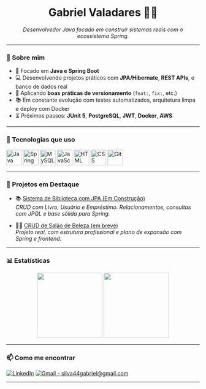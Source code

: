 
<h1 align="center">Gabriel Valadares 👨‍💻</h1>

<p align="center">
  <i>Desenvolvedor Java focado em construir sistemas reais com o ecossistema Spring.</i>
</p>

---

### 🚀 Sobre mim

- 🔧 Focado em **Java e Spring Boot**
- 💻 Desenvolvendo projetos práticos com **JPA/Hibernate**, **REST APIs**, e banco de dados real
- 🧠 Aplicando **boas práticas de versionamento** (`feat:`, `fix:`, etc.)
- 📚 Em constante evolução com testes automatizados, arquitetura limpa e deploy com Docker
- ⏳ Próximos passos: **JUnit 5**, **PostgreSQL**, **JWT**, **Docker**, **AWS**

---

### 🤖 Tecnologias que uso

<p align="left">
  <img src="https://cdn.jsdelivr.net/gh/devicons/devicon@latest/icons/java/java-original.svg" title="Java" alt="Java" width="40" height="40"/>
  <img src="https://cdn.jsdelivr.net/gh/devicons/devicon@latest/icons/spring/spring-original.svg" title="Spring" alt="Spring" width="40" height="40"/>
  <img src="https://cdn.jsdelivr.net/gh/devicons/devicon@latest/icons/mysql/mysql-original.svg" title="MySQL" alt="MySQL" width="40" height="40"/>
  <img src="https://cdn.jsdelivr.net/gh/devicons/devicon@latest/icons/javascript/javascript-original.svg" title="JavaScript" alt="JavaScript" width="40" height="40"/>
  <img src="https://cdn.jsdelivr.net/gh/devicons/devicon@latest/icons/html5/html5-original.svg" title="HTML" alt="HTML" width="40" height="40"/>
  <img src="https://cdn.jsdelivr.net/gh/devicons/devicon@latest/icons/css3/css3-original.svg" title="CSS" alt="CSS" width="40" height="40"/>
  <img src="https://cdn.jsdelivr.net/gh/devicons/devicon@latest/icons/git/git-original.svg" title="Git" alt="Git" width="40" height="40"/>
</p>

---

### 📘 Projetos em Destaque

- 📚 [Sistema de Biblioteca com JPA (Em Construção)](https://github.com/Valadaresxx/Biblioteca_JPA)  
  _CRUD com Livro, Usuário e Empréstimo. Relacionamentos, consultas com JPQL e base sólida para Spring._

- 💇‍♂️ [CRUD de Salão de Beleza (em breve)]()  
  _Projeto real, com estrutura profissional e plano de expansão com Spring e frontend._

---

### 📊 Estatísticas

<div align="center">

<img 
  height="170em" 
  src="https://github-readme-stats.vercel.app/api?username=Valadaresxx&show_icons=true&theme=tokyonight&include_all_commits=true&locale=pt-br"
/>
<img 
  height="170em" 
  src="https://github-readme-stats.vercel.app/api/top-langs/?username=Valadaresxx&theme=tokyonight&layout=compact&custom_title=Tecnologias&langs_count=9"
/>

</div>

---

### 📫 Como me encontrar

[![LinkedIn](https://img.shields.io/badge/-LinkedIn-0A66C2?style=for-the-badge&logo=linkedin&logoColor=white)](https://www.linkedin.com/in/gabriel-valadares-a43b85158/)
[![Gmail - silva44gabriel@gmail.com](https://img.shields.io/badge/-Gmail-D14836?style=for-the-badge&logo=gmail&logoColor=white)](mailto:silva44gabriel@gmail.com)

---
